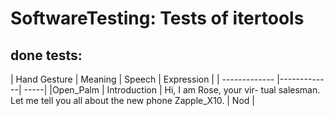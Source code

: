 # SoftwareTesting: Tests of itertools

## done tests:
| Hand Gesture | Meaning | Speech | Expression |
| ------------- |-------------| -----|
|Open_Palm   | Introduction | Hi, I am Rose, your vir- tual salesman. Let me tell you all about the new phone Zapple_X10. | Nod |


